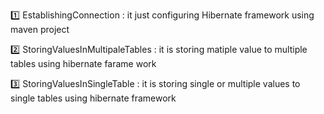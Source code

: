 1️⃣ EstablishingConnection : it just configuring Hibernate framework  using maven project<br>

2️⃣ StoringValuesInMultipaleTables : it is storing matiple value to multiple tables using hibernate farame work <br>

3️⃣ StoringValuesInSingleTable : it is storing single or multiple values to single tables using hibernate framework<br>

